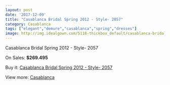 ```yaml
---
layout: post
date: '2017-12-09'
title: "Casablanca Bridal Spring 2012 - Style- 2057"
category: Casablanca
tags: ["elegant","demure","casablanca","spring","dresses"]
image: http://img.idealgown.com/5118-thickbox_default/casablanca-bridal-spring-2012-style-2057.jpg
---
```

Casablanca Bridal Spring 2012 - Style- 2057

On Sales: **$269.495**
<a href="https://www.idealgown.com/en/casablanca/2290-casablanca-bridal-spring-2012-style-2057.html"><amp-img layout="responsive" width="600" height="600" src="//img.idealgown.com/5118-thickbox_default/casablanca-bridal-spring-2012-style-2057.jpg" alt="Casablanca Bridal Spring 2012 - Style- 2057 0" /></a>
<a href="https://www.idealgown.com/en/casablanca/2290-casablanca-bridal-spring-2012-style-2057.html"><amp-img layout="responsive" width="600" height="600" src="//img.idealgown.com/5120-thickbox_default/casablanca-bridal-spring-2012-style-2057.jpg" alt="Casablanca Bridal Spring 2012 - Style- 2057 1" /></a>
<a href="https://www.idealgown.com/en/casablanca/2290-casablanca-bridal-spring-2012-style-2057.html"><amp-img layout="responsive" width="600" height="600" src="//img.idealgown.com/5119-thickbox_default/casablanca-bridal-spring-2012-style-2057.jpg" alt="Casablanca Bridal Spring 2012 - Style- 2057 2" /></a>

Buy it: [Casablanca Bridal Spring 2012 - Style- 2057](https://www.idealgown.com/en/casablanca/2290-casablanca-bridal-spring-2012-style-2057.html "Casablanca Bridal Spring 2012 - Style- 2057")

View more: [Casablanca](https://www.idealgown.com/en/31-casablanca "Casablanca")
